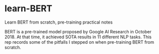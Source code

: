 # learn-BERT
Learn BERT from scratch, pre-training practical notes

BERT is a pre-trained model proposed by Google AI Research in October 2018. At that time, it achieved SOTA results in 11 different NLP tasks.
This rep records some of the pitfalls I stepped on when pre-training BERT from scratch.
